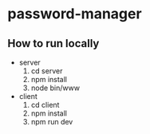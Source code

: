 # password-manager
## How to run locally
- server
  1. cd server
  2. npm install
  3. node bin/www
- client
  1. cd client
  2. npm install
  3. npm run dev
